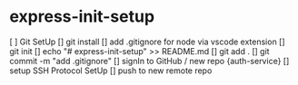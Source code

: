 # express-init-setup
[ ] Git SetUp
    [] git install
    [] add .gitignore for node via vscode extension
    [] git init
    [] echo "# express-init-setup" >> README.md
    [] git add .
    [] git commit -m "add .gitignore"
    [] signIn to GitHub / new repo {auth-service}
    [] setup SSH Protocol SetUp
    [] push to new remote repo
